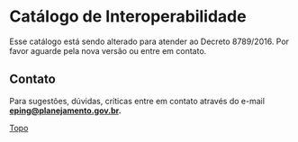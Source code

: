 
<a id="topo"></a>

# Catálogo de Interoperabilidade

Esse catálogo está sendo alterado para atender ao Decreto 8789/2016. Por favor aguarde pela nova versão ou entre em contato.


## Contato

Para sugestões, dúvidas, críticas entre em contato através do e-mail **eping@planejamento.gov.br.**


[Topo](#topo "Ir para o topo")
